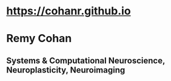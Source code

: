 # https://cohanr.github.io
# Remy Cohan
## Systems & Computational Neuroscience, Neuroplasticity, Neuroimaging 
